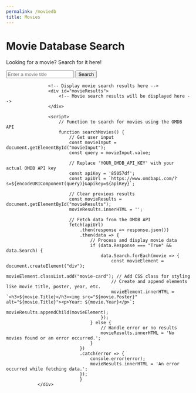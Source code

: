 ```yaml
---
permalink: /moviedb
title: Movies
---
```


# Movie Database Search
Looking for a movie? Search for it here!
<head>
    <style>
        body {
            background-image: url('images/webbackground.png');
            background-size: cover;
            overscroll-behavior: none;
        }
    </style>
</head>
<html>
<body>
                <div class="blurred-background"></div>
                <div class="list-container">
                    <!-- Input box for movie search -->
                    <div>
                        <input type="text" id="movieInput" placeholder="Enter a movie title">
                        <button onclick="searchMovies()">Search</button>
                    </div>
                
                    <!-- Display movie search results here -->
                    <div id="movieResults">
                        <!-- Movie search results will be displayed here -->
                    </div>
                
                    <script>
                        // Function to search for movies using the OMDB API
                        function searchMovies() {
                            // Get user input
                            const movieInput = document.getElementById("movieInput");
                            const query = movieInput.value;
                
                            // Replace 'YOUR_OMDB_API_KEY' with your actual OMDB API key
                            const apiKey = '85057df';
                            const apiUrl = `https://www.omdbapi.com/?s=${encodeURIComponent(query)}&apikey=${apiKey}`;
                
                            // Clear previous results
                            const movieResults = document.getElementById("movieResults");
                            movieResults.innerHTML = '';
                
                            // Fetch data from the OMDB API
                            fetch(apiUrl)
                                .then(response => response.json())
                                .then(data => {
                                    // Process and display movie data
                                    if (data.Response === "True" && data.Search) {
                                        data.Search.forEach(movie => {
                                            const movieElement = document.createElement("div");
                                            movieElement.classList.add("movie-card"); // Add CSS class for styling
                                            // Create and append elements like movie title, poster, year, etc.
                                            movieElement.innerHTML = `<h3>${movie.Title}</h3><img src="${movie.Poster}" alt="${movie.Title}"><p>Year: ${movie.Year}</p>`;
                                            movieResults.appendChild(movieElement);
                                        });
                                    } else {
                                        // Handle error or no results
                                        movieResults.innerHTML = 'No movies found or an error occurred.';
                                    }
                                })
                                .catch(error => {
                                    console.error(error);
                                    movieResults.innerHTML = 'An error occurred while fetching data.';
                                });
                                }
                </div>
</script>
</body>
</html>